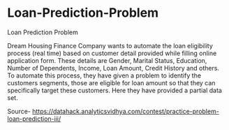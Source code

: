 # Loan-Prediction-Problem
Loan Prediction Problem

Dream Housing Finance Company wants to automate the loan eligibility process (real time) based on customer detail provided while filling online application form. These details are Gender, Marital Status, Education, Number of Dependents, Income, Loan Amount, Credit History and others. To automate this process, they have given a problem to identify the customers segments, those are eligible for loan amount so that they can specifically target these customers. Here they have provided a partial data set.

Source- https://datahack.analyticsvidhya.com/contest/practice-problem-loan-prediction-iii/
